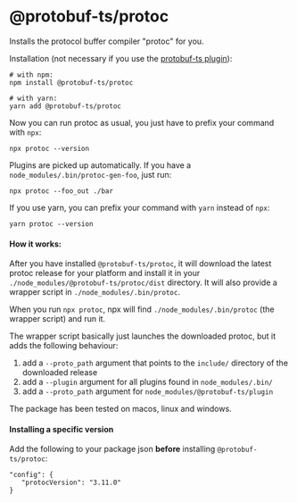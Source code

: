 @protobuf-ts/protoc
===================

Installs the protocol buffer compiler "protoc" for you. 


Installation (not necessary if you use the [protobuf-ts plugin](https://github.com/timostamm/protobuf-ts/tree/master/packages/plugin)):

```shell script
# with npm:
npm install @protobuf-ts/protoc

# with yarn:
yarn add @protobuf-ts/protoc
```             

Now you can run protoc as usual, you just have to prefix your command with `npx`:

```shell script
npx protoc --version 
``` 

Plugins are picked up automatically. If you have a `node_modules/.bin/protoc-gen-foo`, just run:

```shell script
npx protoc --foo_out ./bar 
```

If you use yarn, you can prefix your command with `yarn` instead of `npx`:

```shell script
yarn protoc --version 
``` 



#### How it works:

After you have installed `@protobuf-ts/protoc`, it will download the latest protoc 
release for your platform and install it in your `./node_modules/@protobuf-ts/protoc/dist` 
directory. It will also provide a wrapper script in `./node_modules/.bin/protoc`. 

When you run `npx protoc`, npx will find `./node_modules/.bin/protoc` (the wrapper script) 
and run it.

The wrapper script basically just launches the downloaded protoc, but it adds the 
following behaviour: 

1. add a `--proto_path` argument that points to the `include/` directory of the 
   downloaded release
2. add a `--plugin` argument for all plugins found in `node_modules/.bin/`
3. add a `--proto_path` argument for `node_modules/@protobuf-ts/plugin` 

The package has been tested on macos, linux and windows.


#### Installing a specific version

Add the following to your package json **before** installing `@protobuf-ts/protoc`:

```
"config": {
   "protocVersion": "3.11.0"
}
``` 
